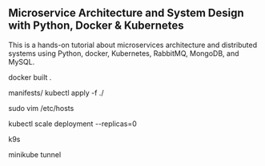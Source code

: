 ## Microservice Architecture and System Design with Python, Docker & Kubernetes

This is a hands-on tutorial about microservices architecture and distributed systems using Python, docker, Kubernetes, RabbitMQ, MongoDB, and MySQL.

docker built .

manifests/
kubectl apply -f ./

sudo vim /etc/hosts

kubectl scale deployment --replicas=0

k9s

minikube tunnel
